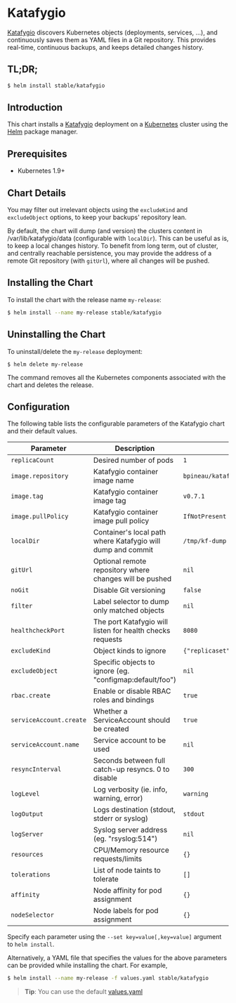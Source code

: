 # Katafygio

[Katafygio](https://github.com/bpineau/katafygio) discovers Kubernetes objects (deployments, services, ...), and continuously saves them as YAML files in a Git repository. This provides real-time, continuous backups, and keeps detailed changes history.

## TL;DR;

```bash
$ helm install stable/katafygio
```

## Introduction

This chart installs a [Katafygio](https://github.com/bpineau/katafygio) deployment on a [Kubernetes](http://kubernetes.io) cluster using the [Helm](https://helm.sh) package manager.

## Prerequisites

- Kubernetes 1.9+

## Chart Details

You may filter out irrelevant objects using the `excludeKind` and `excludeObject` options, to keep your backups' repository lean.

By default, the chart will dump (and version) the clusters content in /var/lib/katafygio/data (configurable with `localDir`).
This can be useful as is, to keep a local changes history. To benefit from long term, out of cluster, and centrally reachable persistence, you may provide the address of a remote Git repository (with `gitUrl`), where all changes will be pushed.

## Installing the Chart

To install the chart with the release name `my-release`:

```bash
$ helm install --name my-release stable/katafygio
```

## Uninstalling the Chart

To uninstall/delete the `my-release` deployment:

```console
$ helm delete my-release
```

The command removes all the Kubernetes components associated with the chart and deletes the release.

## Configuration

The following table lists the configurable parameters of the Katafygio chart and their default values.

| Parameter               | Description                                                 | Default                              |
|-------------------------|-------------------------------------------------------------|--------------------------------------|
| `replicaCount`          | Desired number of pods                                      | `1`                                  |
| `image.repository`      | Katafygio container image name                              | `bpineau/katafygio`                  |
| `image.tag`             | Katafygio container image tag                               | `v0.7.1`                             |
| `image.pullPolicy`      | Katafygio container image pull policy                       | `IfNotPresent`                       |
| `localDir`              | Container's local path where Katafygio will dump and commit | `/tmp/kf-dump`                       |
| `gitUrl`                | Optional remote repository where changes will be pushed     | `nil`                                |
| `noGit`                 | Disable Git versioning                                      | `false`                              |
| `filter`                | Label selector to dump only matched objects                 | `nil`                                |
| `healthcheckPort`       | The port Katafygio will listen for health checks requests   | `8080`                               |
| `excludeKind`           | Object kinds to ignore                                      | `{"replicaset","endpoints","event"}` |
| `excludeObject`         | Specific objects to ignore (eg. "configmap:default/foo")    | `nil`                                |
| `rbac.create`           | Enable or disable RBAC roles and bindings                   | `true`                               |
| `serviceAccount.create` | Whether a ServiceAccount should be created                  | `true`                               |
| `serviceAccount.name`   | Service account to be used                                  | `nil`                                |
| `resyncInterval`        | Seconds between full catch-up resyncs. 0 to disable         | `300`                                |
| `logLevel`              | Log verbosity (ie. info, warning, error)                    | `warning`                            |
| `logOutput`             | Logs destination (stdout, stderr or syslog)                 | `stdout`                             |
| `logServer`             | Syslog server address (eg. "rsyslog:514")                   | `nil`                                |
| `resources`             | CPU/Memory resource requests/limits                         | `{}`                                 |
| `tolerations`           | List of node taints to tolerate                             | `[]`                                 |
| `affinity`              | Node affinity for pod assignment                            | `{}`                                 |
| `nodeSelector`          | Node labels for pod assignment                              | `{}`                                 |

Specify each parameter using the `--set key=value[,key=value]` argument to `helm install`.

Alternatively, a YAML file that specifies the values for the above parameters can be provided while installing the chart. For example,

```bash
$ helm install --name my-release -f values.yaml stable/katafygio
```
> **Tip**: You can use the default [values.yaml](values.yaml)
